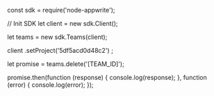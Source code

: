 const sdk = require('node-appwrite');

// Init SDK
let client = new sdk.Client();

let teams = new sdk.Teams(client);

client
    .setProject('5df5acd0d48c2')
;

let promise = teams.delete('[TEAM_ID]');

promise.then(function (response) {
    console.log(response);
}, function (error) {
    console.log(error);
});